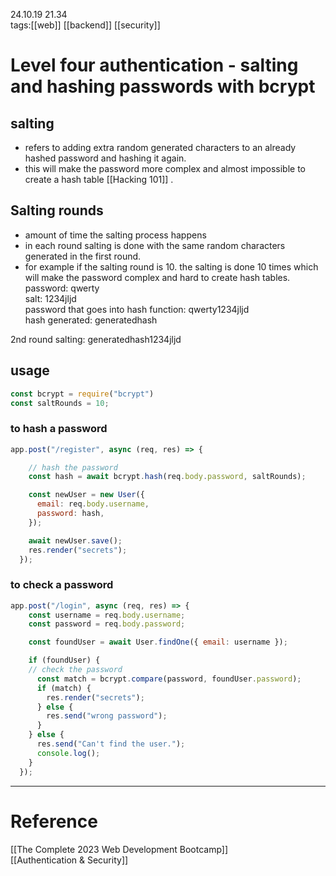 24.10.19  21.34  
tags:[[web]] [[backend]] [[security]]  

# Level four authentication - salting and hashing passwords with bcrypt

## salting
- refers to adding extra random generated characters to an already hashed password and hashing it again.
- this will make the password more complex and almost impossible to create a hash table  [[Hacking 101]] .

## Salting rounds
- amount of time the salting process happens
- in each round salting is done with the same random characters generated in the first round.
- for example if the salting round is 10. the salting is done 10 times which will make the password complex and hard to create hash tables.
password: qwerty  
salt: 1234jljd  
password that goes into hash function: qwerty1234jljd  
hash generated: generatedhash

2nd round salting: generatedhash1234jljd

## usage
```js
const bcrypt = require("bcrypt")
const saltRounds = 10;
```


### to hash a password
```js
app.post("/register", async (req, res) => {

	// hash the password
    const hash = await bcrypt.hash(req.body.password, saltRounds);

    const newUser = new User({
      email: req.body.username,
      password: hash,
    });

    await newUser.save();
    res.render("secrets");
  });
```


### to check a password
```js
app.post("/login", async (req, res) => {
    const username = req.body.username;
    const password = req.body.password;

    const foundUser = await User.findOne({ email: username });

    if (foundUser) {
	// check the password
      const match = bcrypt.compare(password, foundUser.password);
      if (match) {
        res.render("secrets");
      } else {
        res.send("wrong password");
      }
    } else {
      res.send("Can't find the user.");
      console.log();
    }
  });
```



---












# Reference
[[The Complete 2023 Web Development Bootcamp]]  
[[Authentication & Security]]  

